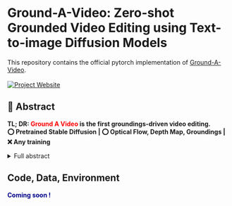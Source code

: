 # Ground-A-Video: Zero-shot Grounded Video Editing using Text-to-image Diffusion Models

This repository contains the official pytorch implementation of [Ground-A-Video](#).
<br/> <br/>
[![Project Website](https://img.shields.io/badge/Project-Website-orange)](https://ground-a-video.github.io/)

## 🌱 Abstract
<b>TL; DR: <font color="red">Ground A Video</font> is the first groundings-driven video editing.<br>
:o: Pretrained Stable Diffusion |
:o: Optical Flow, Depth Map, Groundings |
:x: Any training</b>

<details><summary>Full abstract</summary>


> We introduce a novel groundings guided video-to-video translation framework called Ground-A-Video. Recent endeavors in video editing have showcased promising results in single-attribute editing or style transfer tasks, either by training T2V models on text-video data or adopting training-free methods. However, when confronted with the complexities of multi-attribute editing scenarios, they exhibit shortcomings such as omitting or overlooking intended attribute changes, modifying the wrong elements of the input video, and failing to preserve regions of the input video that should remain intact. Ground-A-Video attains temporally consistent multi-attribute editing of input videos in a training-free manner without aforementioned shortcomings. Central to our method is the introduction of cross-frame gated attention which incorporates groundings information into the latent representations in a temporally consistent fashion, along with Modulated Cross-Attention and optical flow guided inverted latents smoothing. Extensive experiments and applications demonstrate that Ground-A-Video's zero-shot capacity outperforms other baseline methods in terms of edit-accuracy and frame consistency.
</details>


## Code, Data, Environment

<strong style="color:darkblue;">Coming soon !</strong>
